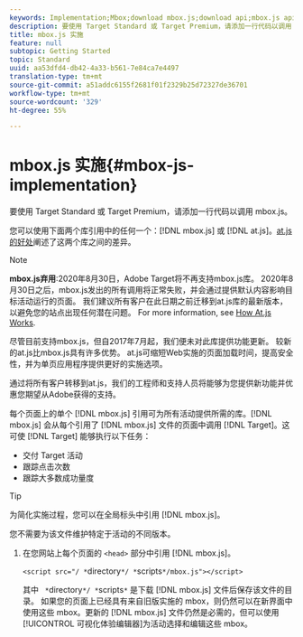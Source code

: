 ```yaml
---
keywords: Implementation;Mbox;download mbox.js;download api;mbox.js api
description: 要使用 Target Standard 或 Target Premium，请添加一行代码以调用 mbox.js。
title: mbox.js 实施
feature: null
subtopic: Getting Started
topic: Standard
uuid: aa53dfd4-db42-4a33-b561-7e84ca7e4497
translation-type: tm+mt
source-git-commit: a51addc6155f2681f01f2329b25d72327de36701
workflow-type: tm+mt
source-wordcount: '329'
ht-degree: 55%

---
```



# mbox.js 实施{#mbox-js-implementation}

要使用 Target Standard 或 Target Premium，请添加一行代码以调用 mbox.js。

您可以使用下面两个库引用中的任何一个：[!DNL mbox.js] 或 [!DNL at.js]。[at.js 的好处](/help/c-implementing-target/c-implementing-target-for-client-side-web/t-mbox-download/c-target-atjs-implementation/target-atjs-implementation.md#benefits)阐述了这两个库之间的差异。

>[!NOTE]
>
>**mbox.js弃用**:2020年8月30日，Adobe Target将不再支持mbox.js库。 2020年8月30日之后，mbox.js发出的所有调用将正常失败，并会通过提供默认内容影响目标活动运行的页面。 我们建议所有客户在此日期之前迁移到at.js库的最新版本，以避免您的站点出现任何潜在问题。 For more information, see [How At.js Works](/help/c-implementing-target/c-implementing-target-for-client-side-web/c-how-atjs-works/how-atjs-works.md).
>
>尽管目前支持mbox.js，但自2017年7月起，我们便未对此库提供功能更新。 较新的at.js比mbox.js具有许多优势。 at.js可缩短Web实施的页面加载时间，提高安全性，并为单页应用程序提供更好的实施选项。
>
>通过将所有客户转移到at.js，我们的工程师和支持人员将能够为您提供新功能并优惠您期望从Adobe获得的支持。

每个页面上的单个 [!DNL mbox.js] 引用可为所有活动提供所需的库。[!DNL mbox.js] 会从每个引用了 [!DNL mbox.js] 文件的页面中调用 [!DNL Target]。这可使 [!DNL Target] 能够执行以下任务：

* 交付 Target 活动
* 跟踪点击次数
* 跟踪大多数成功量度

>[!TIP]
>
>为简化实施过程，您可以在全局标头中引用 [!DNL mbox.js]。

您不需要为该文件维护特定于活动的不同版本。

1. 在您网站上每个页面的 `<head>` 部分中引用 [!DNL mbox.js]。

   `<script src="/ *`directory`*/ *`scripts`*/mbox.js"></script>`

   其中 ` *`directory`*/ *`scripts`*` 是下载 [!DNL mbox.js] 文件后保存该文件的目录。
如果您的页面上已经具有来自旧版实施的 mbox，则仍然可以在新界面中使用这些 mbox。更新的 [!DNL mbox.js] 文件仍然是必需的，但可以使用[!UICONTROL 可视化体验编辑器]为活动选择和编辑这些 mbox。